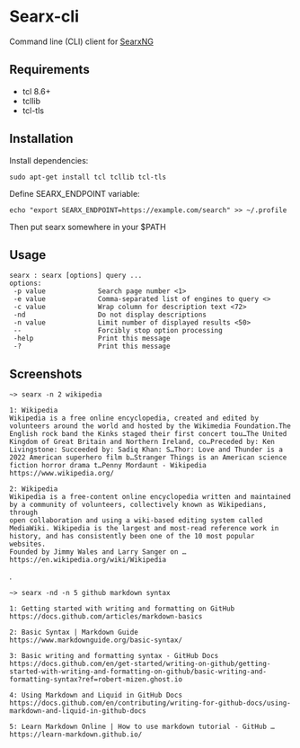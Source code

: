 # Searx-cli #

Command line (CLI) client for
[SearxNG](https://github.com/searxng/searxng)

## Requirements ## 

 * tcl 8.6+
 * tcllib
 * tcl-tls
 
## Installation ##

Install dependencies:

    sudo apt-get install tcl tcllib tcl-tls

Define SEARX_ENDPOINT variable:

    echo "export SEARX_ENDPOINT=https://example.com/search" >> ~/.profile

Then put searx somewhere in your $PATH

## Usage ##

    searx : searx [options] query ...
    options:
     -p value             Search page number <1>
     -e value             Comma-separated list of engines to query <>
     -c value             Wrap column for description text <72>
     -nd                  Do not display descriptions
     -n value             Limit number of displayed results <50>
     --                   Forcibly stop option processing
     -help                Print this message
     -?                   Print this message
        
## Screenshots ##

    ~> searx -n 2 wikipedia
    
    1: Wikipedia
    Wikipedia is a free online encyclopedia, created and edited by
    volunteers around the world and hosted by the Wikimedia Foundation.The
    English rock band the Kinks staged their first concert tou…The United
    Kingdom of Great Britain and Northern Ireland, co…Preceded by: Ken
    Livingstone: Succeeded by: Sadiq Khan: S…Thor: Love and Thunder is a
    2022 American superhero film b…Stranger Things is an American science
    fiction horror drama t…Penny Mordaunt - Wikipedia
    https://www.wikipedia.org/
    
    2: Wikipedia
    Wikipedia is a free-content online encyclopedia written and maintained
    by a community of volunteers, collectively known as Wikipedians, through
    open collaboration and using a wiki-based editing system called
    MediaWiki. Wikipedia is the largest and most-read reference work in
    history, and has consistently been one of the 10 most popular websites.
    Founded by Jimmy Wales and Larry Sanger on …
    https://en.wikipedia.org/wiki/Wikipedia

.
    
    ~> searx -nd -n 5 github markdown syntax
    
    1: Getting started with writing and formatting on GitHub
    https://docs.github.com/articles/markdown-basics
    
    2: Basic Syntax | Markdown Guide
    https://www.markdownguide.org/basic-syntax/
    
    3: Basic writing and formatting syntax - GitHub Docs
    https://docs.github.com/en/get-started/writing-on-github/getting-started-with-writing-and-formatting-on-github/basic-writing-and-formatting-syntax?ref=robert-mizen.ghost.io
    
    4: Using Markdown and Liquid in GitHub Docs
    https://docs.github.com/en/contributing/writing-for-github-docs/using-markdown-and-liquid-in-github-docs
    
    5: Learn Markdown Online | How to use markdown tutorial - GitHub …
    https://learn-markdown.github.io/
    


